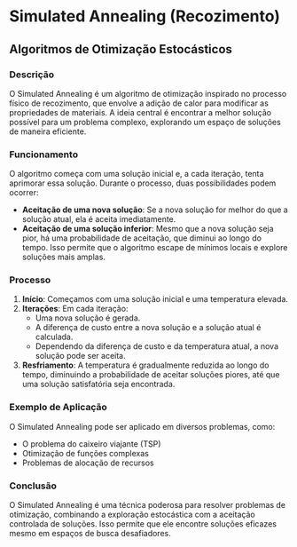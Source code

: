 # Simulated Annealing (Recozimento)
## Algoritmos de Otimização Estocásticos

### Descrição
O Simulated Annealing é um algoritmo de otimização inspirado no processo físico de recozimento, que envolve a adição de calor para modificar as propriedades de materiais. A ideia central é encontrar a melhor solução possível para um problema complexo, explorando um espaço de soluções de maneira eficiente.

### Funcionamento
O algoritmo começa com uma solução inicial e, a cada iteração, tenta aprimorar essa solução. Durante o processo, duas possibilidades podem ocorrer:
- **Aceitação de uma nova solução**: Se a nova solução for melhor do que a solução atual, ela é aceita imediatamente.
- **Aceitação de uma solução inferior**: Mesmo que a nova solução seja pior, há uma probabilidade de aceitação, que diminui ao longo do tempo. Isso permite que o algoritmo escape de mínimos locais e explore soluções mais amplas.

### Processo
1. **Início**: Começamos com uma solução inicial e uma temperatura elevada.
2. **Iterações**: Em cada iteração:
   - Uma nova solução é gerada.
   - A diferença de custo entre a nova solução e a solução atual é calculada.
   - Dependendo da diferença de custo e da temperatura atual, a nova solução pode ser aceita.
3. **Resfriamento**: A temperatura é gradualmente reduzida ao longo do tempo, diminuindo a probabilidade de aceitar soluções piores, até que uma solução satisfatória seja encontrada.

### Exemplo de Aplicação
O Simulated Annealing pode ser aplicado em diversos problemas, como:
- O problema do caixeiro viajante (TSP)
- Otimização de funções complexas
- Problemas de alocação de recursos

### Conclusão
O Simulated Annealing é uma técnica poderosa para resolver problemas de otimização, combinando a exploração estocástica com a aceitação controlada de soluções. Isso permite que ele encontre soluções eficazes mesmo em espaços de busca desafiadores.

